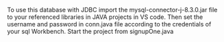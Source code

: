 To use this database with JDBC import the mysql-connector-j-8.3.0.jar file to your referenced libraries in JAVA projects in VS code.
Then set the username and password in conn.java file according to the credentials of your sql Workbench.
Start the project from signupOne.java

